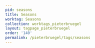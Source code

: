 ```yaml
---
pid: seasons
title: Seasons
worktag: Seasons
collection: worktags_pieterbruegel
layout: tagpage_pieterbruegel
order: '140'
permalink: /pieterbruegel/tags/seasons
---
```

